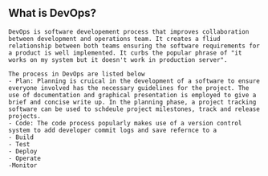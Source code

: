 ## What is DevOps?
    DevOps is software developement process that improves collaboration between development and operations team. It creates a fliud relationship between both teams ensuring the software requirements for a product is well implemented. It curbs the popular phrase of "it works on my system but it doesn't work in production server".

    The process in DevOps are listed below
    - Plan: Planning is cruical in the development of a software to ensure everyone involved has the necessary guidelines for the project. The use of documentation and graphical presentation is employed to give a brief and concise write up. In the planning phase, a project tracking software can be used to schdeule project milestones, track and release projects.
    - Code: The code process popularly makes use of a version control system to add developer commit logs and save refernce to a  
    - Build
    - Test
    - Deploy
    - Operate 
    -Monitor 
